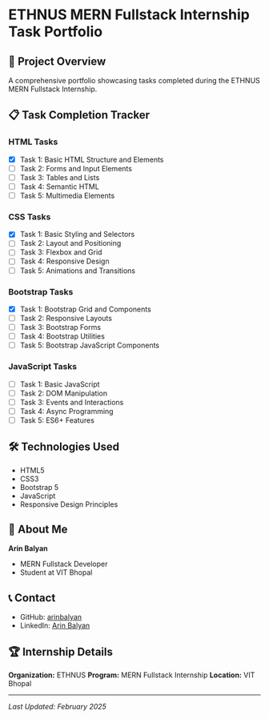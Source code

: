 # ETHNUS MERN Fullstack Internship Task Portfolio

## 🚀 Project Overview
A comprehensive portfolio showcasing tasks completed during the ETHNUS MERN Fullstack Internship.

## 📋 Task Completion Tracker

### HTML Tasks
- [x] Task 1: Basic HTML Structure and Elements
- [ ] Task 2: Forms and Input Elements
- [ ] Task 3: Tables and Lists
- [ ] Task 4: Semantic HTML
- [ ] Task 5: Multimedia Elements

### CSS Tasks
- [x] Task 1: Basic Styling and Selectors
- [ ] Task 2: Layout and Positioning
- [ ] Task 3: Flexbox and Grid
- [ ] Task 4: Responsive Design
- [ ] Task 5: Animations and Transitions

### Bootstrap Tasks
- [x] Task 1: Bootstrap Grid and Components
- [ ] Task 2: Responsive Layouts
- [ ] Task 3: Bootstrap Forms
- [ ] Task 4: Bootstrap Utilities
- [ ] Task 5: Bootstrap JavaScript Components

### JavaScript Tasks
- [ ] Task 1: Basic JavaScript
- [ ] Task 2: DOM Manipulation
- [ ] Task 3: Events and Interactions
- [ ] Task 4: Async Programming
- [ ] Task 5: ES6+ Features

## 🛠 Technologies Used
- HTML5
- CSS3
- Bootstrap 5
- JavaScript
- Responsive Design Principles

## 👤 About Me
**Arin Balyan**
- MERN Fullstack Developer
- Student at VIT Bhopal

## 📞 Contact
- GitHub: [arinbalyan](https://github.com/arinbalyan)
- LinkedIn: [Arin Balyan](https://www.linkedin.com/in/arinbalyan/)

## 🏆 Internship Details
**Organization:** ETHNUS
**Program:** MERN Fullstack Internship
**Location:** VIT Bhopal

---

*Last Updated: February 2025*
